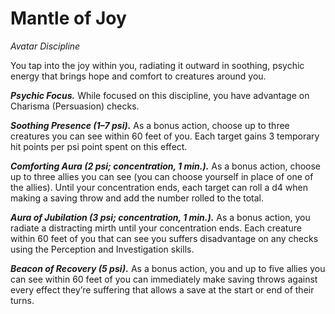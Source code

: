 # Mantle of Joy
*Avatar Discipline*

You tap into the joy within you, radiating it outward in soothing, psychic energy that brings hope and comfort to creatures around you.

***Psychic Focus.*** While focused on this discipline, you have advantage on Charisma (Persuasion) checks.

***Soothing Presence (1–7 psi).*** As a bonus action, choose up to three creatures you can see within 60 feet of you. Each target gains 3 temporary hit points per psi point spent on this effect.

***Comforting Aura (2 psi; concentration, 1 min.).*** As a bonus action, choose up to three allies you can see (you can choose yourself in place of one of the allies). Until your concentration ends, each target can roll a d4 when making a saving throw and add the number rolled to the total.

***Aura of Jubilation (3 psi; concentration, 1 min.).*** As a bonus action, you radiate a distracting mirth until your concentration ends. Each creature within 60 feet of you that can see you suffers disadvantage on any checks using the Perception and Investigation skills.

***Beacon of Recovery (5 psi).*** As a bonus action, you and up to five allies you can see within 60 feet of you can immediately make saving throws against every effect they’re suffering that allows a save at the start or end of their turns.
